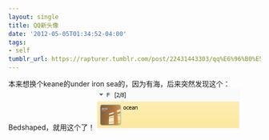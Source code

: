 ```yaml
---
layout: single
title: QQ新头像
date: '2012-05-05T01:34:52-04:00'
tags:
- self
tumblr_url: https://rapturer.tumblr.com/post/22431443303/qq%E6%96%B0%E5%A4%B4%E5%83%8F
---
```

本来想换个keane的under iron sea的，因为有海，后来突然发现这个：Bedshaped，就用这个了！ ![](/assets/img/tumblr_m3jbi167rl1r0cnr9.png)

